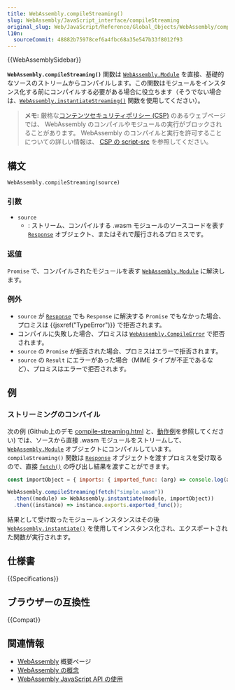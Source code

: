 ```yaml
---
title: WebAssembly.compileStreaming()
slug: WebAssembly/JavaScript_interface/compileStreaming
original_slug: Web/JavaScript/Reference/Global_Objects/WebAssembly/compileStreaming
l10n:
  sourceCommit: 48882b75978cef6a4fbc68a35e547b33f8012f93
---
```


{{WebAssemblySidebar}}

**`WebAssembly.compileStreaming()`** 関数は [`WebAssembly.Module`](/ja/docs/WebAssembly/JavaScript_interface/Module) を直接、基礎的なソースのストリームからコンパイルします。この関数はモジュールをインスタンス化する前にコンパイルする必要がある場合に役立ちます（そうでない場合は、[`WebAssembly.instantiateStreaming()`](/ja/docs/WebAssembly/JavaScript_interface/instantiateStreaming) 関数を使用してください）。

> **メモ:** 厳格な[コンテンツセキュリティポリシー (CSP)](/ja/docs/Web/HTTP/CSP) のあるウェブページでは、 WebAssembly のコンパイルやモジュールの実行がブロックされることがあります。
> WebAssembly のコンパイルと実行を許可することについての詳しい情報は、 [CSP の script-src](/ja/docs/Web/HTTP/Headers/Content-Security-Policy/script-src) を参照してください。

## 構文

```js-nolint
WebAssembly.compileStreaming(source)
```

### 引数

- `source`
  - : ストリーム、コンパイルする .wasm モジュールのソースコードを表す [`Response`](/ja/docs/Web/API/Response) オブジェクト、またはそれで履行されるプロミスです。

### 返値

`Promise` で、コンパイルされたモジュールを表す [`WebAssembly.Module`](/ja/docs/WebAssembly/JavaScript_interface/Module) に解決します。</p>

### 例外

- `source` が [`Response`](/ja/docs/Web/API/Response) でも `Response` に解決する `Promise` でもなかった場合、プロミスは {{jsxref("TypeError")}} で拒否されます。
- コンパイルに失敗した場合、プロミスは [`WebAssembly.CompileError`](/ja/docs/WebAssembly/JavaScript_interface/CompileError) で拒否されます。
- `source` の `Promise` が拒否された場合、プロミスはエラーで拒否されます。
- `source` の `Result` にエラーがあった場合（MIME タイプが不正であるなど）、プロミスはエラーで拒否されます。

## 例

### ストリーミングのコンパイル

次の例 (Github上のデモ [compile-streaming.html](https://github.com/mdn/webassembly-examples/blob/master/js-api-examples/compile-streaming.html) と、[動作例](https://mdn.github.io/webassembly-examples/js-api-examples/compile-streaming.html)を参照してください) では、ソースから直接 .wasm モジュールをストリームして、 [`WebAssembly.Module`](/ja/docs/WebAssembly/JavaScript_interface/Module) オブジェクトにコンパイルしています。`compileStreaming()`  関数は [`Response`](/ja/docs/Web/API/Response) オブジェクトを渡すプロミスを受け取るので、直接 [`fetch()`](/ja/docs/Web/API/fetch) の呼び出し結果を渡すことができます。

```js
const importObject = { imports: { imported_func: (arg) => console.log(arg) } };

WebAssembly.compileStreaming(fetch("simple.wasm"))
  .then((module) => WebAssembly.instantiate(module, importObject))
  .then((instance) => instance.exports.exported_func());
```

結果として受け取ったモジュールインスタンスはその後 [`WebAssembly.instantiate()`](/ja/docs/WebAssembly/JavaScript_interface/instantiate) を使用してインスタンス化され、エクスポートされた関数が実行されます。

## 仕様書

{{Specifications}}

## ブラウザーの互換性

{{Compat}}

## 関連情報

- [WebAssembly](/ja/docs/WebAssembly) 概要ページ
- [WebAssembly の概念](/ja/docs/WebAssembly/Concepts)
- [WebAssembly JavaScript API の使用](/ja/docs/WebAssembly/Using_the_JavaScript_API)
